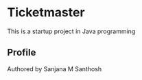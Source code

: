# Ticketmaster
This is a startup project in Java programming


## Profile
Authored by Sanjana M Santhosh